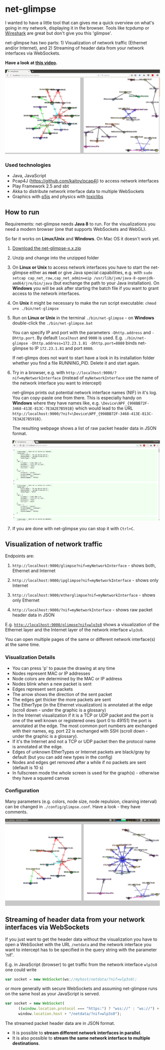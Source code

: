 # net-glimpse

I wanted to have a little tool that can gives me a quick overview on what's going in my network, displaying it in the browser. Tools like tcpdump or [Wireshark](https://www.wireshark.org/) are great but don't give you this 'glimpse'.

net-glimpse has two parts: 1) Visualization of network traffic (Ethernet and/or Internet), and 2) Streaming of header data from your network interfaces via WebSockets.

**Have a look at [this video](https://youtu.be/-ICbIZWSxSQ).**

![screenshot](docs/screenshot3.png)

### Used technologies

* Java, JavaScript
* Pcap4J (https://github.com/kaitoy/pcap4j) to access network interfaces
* Play Framework 2.5 and sbt
* Akka to distribute network interface data to multiple WebSockets
* Graphics with [p5js](https://p5js.org/) and physics with [toxiclibs](https://github.com/hapticdata/toxiclibsjs)

## How to run

Requirements: net-glimpse needs **Java 8** to run. For the visualizations you need a modern browser (one that supports WebSockets and WebGL).

So far it works on **Linux/Unix** and **Windows**. On Mac OS it doesn't work yet.

1. [Download the net-glimpse-x.x.zip](https://github.com/kristian-lange/net-glimpse/releases)

1. Unzip and change into the unzipped folder

1. On **Linux or Unix** to access network interfaces you have to start the net-glimpse either as **root** or give Java special capabilities, e.g. with `sudo setcap cap_net_raw,cap_net_admin=eip /usr/lib/jvm/java-8-openjdk-amd64/jre/bin/java` (but exchange the path to your Java installation). On **Windows** you will be ask after starting the batch file if you want to grant access to the network interfaces.

1. On **Unix** it might be necessary to make the run script executable: `chmod u+x ./bin/net-glimpse`

1. Run on **Linux or Unix** in the terminal `./bin/net-glimpse` - on **Windows** double-click the `./bin/net-glimpse.bat`
   
   You can specify IP and port with the parameters `-Dhttp.address` and `-Dhttp.port`. By default `localhost` and `9000` is used. E.g. `./bin/net-glimpse -Dhttp.address=172.23.1.81 -Dhttp.port=8080` binds net-glimpse to IP `172.23.1.81` and port `8080`.
   
   If net-glimps does not want to start have a look in its installation folder whether you find a file RUNNING_PID. Delete it and start again.

1. Try in a browser, e.g. with `http://localhost:9000/?nif=myNetworkInterface` (instead of `myNetworkInterface` use the name of the network interface you want to intercept)
   
   net-glimps prints out potential network interface names (NIF) in it's log. You can copy-paste one from there. This is especially handy on **Windows** where they have names like, e.g. `\Device\NPF_{998BB72F-3468-413E-813C-7E3A2E7B591B}` which would lead to the URL `http://localhost:9000/?nif=\Device\NPF_{998BB72F-3468-413E-813C-7E3A2E7B591B}`.
   
   The resulting webpage shows a list of raw packet header data in JSON format.
   
   ![screenshot](docs/screenshot4.png)

1. If you are done with net-glimpse you can stop it with `Ctrl+C`.

## Visualization of network traffic

Endpoints are:

1. `http://localhost:9000/glimpse?nif=myNetworkInterface` - shows both, Ethernet and Internet
   
1. `http://localhost:9000/ipglimpse?nif=myNetworkInterface` - shows only Internet
   
1. `http://localhost:9000/etherglimpse?nif=myNetworkInterface` - shows only Ethernet

1. `http://localhost:9000/?nif=myNetworkInterface` - shows raw packet header data in JSON

E.g. [`http://localhost:9000/glimpse?nif=wlp3s0`](http://localhost:9000/glimpse?nif=wlp3s0) shows a visualization of the Ethernet layer and the Internet layer of the network interface `wlp3s0`. 

You can open multiple pages of the same or different network interface(s) at the same time.

### Visualization Details 

* You can press 'p' to pause the drawing at any time
* Nodes represent MAC or IP addresses
* Node colors are determined by the MAC or IP address
* Nodes blink when a new packet is sent
* Edges represent sent packets
* The arrow shows the direction of the sent packet
* The edges get thicker the more packets are sent
* The EtherType (in the Ethernet visualization) is annotated at the edge (scroll down - under the graphic is a glossary)
* In the Internet visualization if it is a TCP or UDP packet and the port is one of the well known or registered ones (port 0 to 49151) the port is annotated at the edge. The most common port numbers are exchanged with their names, eg. port 22 is exchanged with SSH (scroll down - under the graphic is a glossary).
* If it's the Internet and not a TCP or UDP packet then the protocol name is annotated at the edge.
* Edges of unknown EtherTypes or Internet packets are black/gray by default (but you can add new types in the config)
* Nodes and edges get removed after a while if no packets are sent (default is 10 s)
* In fullscreen mode the whole screen is used for the graph(s) - otherwise they have a squared canvas

### Configuration

Many parameters (e.g. colors, node size, node repulsion, cleaning interval) can be changed in `./config/glimpse.conf`. Have a look - they have comments.

![screenshot](docs/screenshot2.png)


## Streaming of header data from your network interfaces via WebSockets

If you just want to get the header data without the visualization you have to open a WebSocket with the URL `/netdata` and the network interface you want to intercept has to be specified in the query string with the parameter 'nif'. 

E.g. in JavaScript (browser) to get traffic from the network interface `wlp3s0` one could write

```javascript
var socket = new WebSocket(ws://myhost/netdata/?nif=wlp3s0);
```

or more generally with secure WebSockets and assuming net-glimpse runs on the same host as your JavaScript is served.

```javascript
var socket = new WebSocket(
      ((window.location.protocol === "https:") ? "wss://" : "ws://") +
      window.location.host + "/netdata/?nif=wlp3s0");
```

The streamed packet header data are in JSON format.

* It is possible to **stream different network interfaces in parallel**.
* It is also possible to **stream the same network interface to multiple destinations**.

